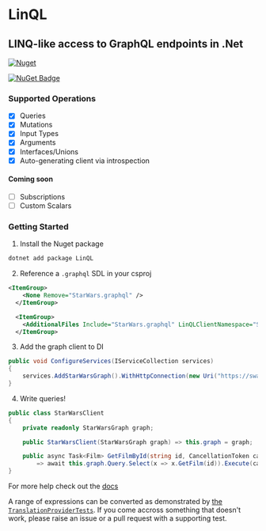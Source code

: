 # LinQL

## LINQ-like access to GraphQL endpoints in .Net

[![Nuget](https://github.com/dibble-james/LinQL/actions/workflows/nuget.yml/badge.svg)](https://github.com/dibble-james/LinQL/actions/workflows/nuget.yml)

[![NuGet Badge](https://buildstats.info/nuget/LinQL)](https://www.nuget.org/packages/LinQL/)

### Supported Operations
- [x] Queries
- [x] Mutations
- [x] Input Types
- [x] Arguments
- [x] Interfaces/Unions
- [x] Auto-generating client via introspection
#### Coming soon
- [ ] Subscriptions
- [ ] Custom Scalars

### Getting Started

1. Install the Nuget package

```bash
dotnet add package LinQL
```

2. Reference a `.graphql` SDL in your csproj

```xml
<ItemGroup>
    <None Remove="StarWars.graphql" />
  </ItemGroup>

  <ItemGroup>
    <AdditionalFiles Include="StarWars.graphql" LinQLClientNamespace="StarWars.Client" LinQLClientName="StarWarsGraph" />
  </ItemGroup>
```

3. Add the graph client to DI

```csharp
public void ConfigureServices(IServiceCollection services)
{
    services.AddStarWarsGraph().WithHttpConnection(new Uri("https://swapi-graphql.netlify.app/.netlify/functions/index"));
}

```

4. Write queries!

```csharp
public class StarWarsClient
{
    private readonly StarWarsGraph graph;

    public StarWarsClient(StarWarsGraph graph) => this.graph = graph;

    public async Task<Film> GetFilmById(string id, CancellationToken cancellationToken)
        => await this.graph.Query.Select(x => x.GetFilm(id)).Execute(cancellationToken);
}
```

For more help check out the [docs](./docs/)

A range of expressions can be converted as demonstrated by [the `TranslationProviderTests`](https://github.com/dibble-james/LinQL/blob/interface-support/LinQL.Tests/Translation/TranslationProviderTests.cs).  If you come accross something that doesn't work, please raise an issue or a pull request with a supporting test.